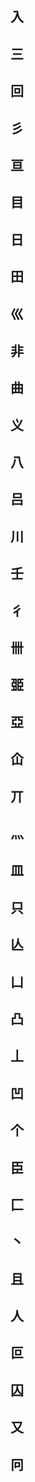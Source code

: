 ## 入
## 三
## 回
## 彡
## 亘
## 目
## 日
## 田
## 巛
## 非
## 曲
## 义
## 八
## 吕
## 川
## 壬
## 彳
## 卌
## 臦
## 亞
## 仚
## 丌
## 灬
## 皿
## 只
## 亾
## 凵
## 凸
## 丄
## 凹
## 个
## 臣
## 匚
## 丶
## 且
## 人
## 叵
## 囚
## 又
## 冋
